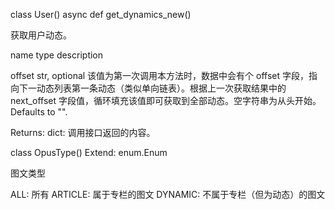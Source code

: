 class User()
async def get_dynamics_new()

获取用户动态。

name	type	description

offset	str, optional	该值为第一次调用本方法时，数据中会有个 offset 字段，指向下一动态列表第一条动态（类似单向链表）。根据上一次获取结果中的 next_offset 字段值，循环填充该值即可获取到全部动态。空字符串为从头开始。Defaults to "".

Returns: dict: 调用接口返回的内容。

class OpusType()
Extend: enum.Enum

图文类型

ALL: 所有
ARTICLE: 属于专栏的图文
DYNAMIC: 不属于专栏（但为动态）的图文